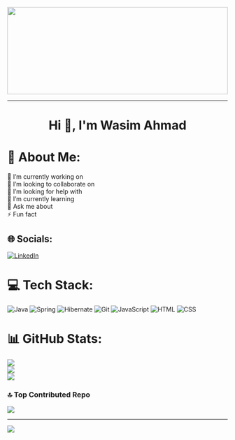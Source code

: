 
<p align="center">
  <img src="https://github.com/Wasim901/Wasim901/assets/119388217/b480d463-f3f3-414c-8743-1102ef1b15e9" width="100%" height="200px">
</p>

-------------------------------------------------------------------------------------------------------------------------------------------------------------------------------------

<h1 align="center">Hi 👋, I'm Wasim Ahmad</h1>

# 💫 About Me:
🔭 I’m currently working on<br>👯 I’m looking to collaborate on<br>🤝 I’m looking for help with<br>🌱 I’m currently learning<br>💬 Ask me about<br>⚡ Fun fact


## 🌐 Socials:
[![LinkedIn](https://img.shields.io/badge/LinkedIn-%230077B5.svg?logo=linkedin&logoColor=white)](https://linkedin.com/in/https://wasim901.github.io/) 

# 💻 Tech Stack:
![Java](https://img.shields.io/badge/Java-%23ED8B00.svg?style=for-the-badge&logo=java&logoColor=white)
![Spring](https://img.shields.io/badge/Spring-%236DB33F.svg?style=for-the-badge&logo=spring&logoColor=white)
![Hibernate](https://img.shields.io/badge/Hibernate-%23339933.svg?style=for-the-badge&logo=hibernate&logoColor=white)
![Git](https://img.shields.io/badge/Git-%23F05032.svg?style=for-the-badge&logo=git&logoColor=white)
![JavaScript](https://img.shields.io/badge/JavaScript-%23F7DF1E.svg?style=for-the-badge&logo=javascript&logoColor=black)
![HTML](https://img.shields.io/badge/HTML-%23E34F26.svg?style=for-the-badge&logo=html5&logoColor=white)
![CSS](https://img.shields.io/badge/CSS-%231572B6.svg?style=for-the-badge&logo=css3&logoColor=white)



# 📊 GitHub Stats:
![](https://github-readme-stats.vercel.app/api?username=Wasim901&theme=radical&hide_border=false&include_all_commits=true&count_private=true)<br/>
![](https://github-readme-streak-stats.herokuapp.com/?user=Wasim901&theme=radical&hide_border=false)<br/>
![](https://github-readme-stats.vercel.app/api/top-langs/?username=Wasim901&theme=radical&hide_border=false&include_all_commits=true&count_private=true&layout=compact)

### 🔝 Top Contributed Repo
![](https://github-contributor-stats.vercel.app/api?username=Wasim901&limit=5&theme=dracula&combine_all_yearly_contributions=true)

---
[![](https://visitcount.itsvg.in/api?id=Wasim901&icon=0&color=9)](https://visitcount.itsvg.in)

<!-- Proudly created with GPRM ( https://gprm.itsvg.in ) -->
